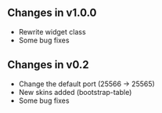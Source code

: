 Changes in v1.0.0
-----
* Rewrite widget class
* Some bug fixes

Changes in v0.2
-----
* Change the default port (25566 -> 25565)
* New skins added (bootstrap-table)
* Some bug fixes